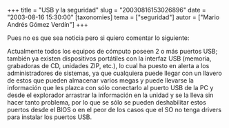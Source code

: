 +++
title = "USB y la seguridad"
slug = "20030816153026896"
date = "2003-08-16 15:30:00"
[taxonomies]
tema = ["seguridad"]
autor = ["Mario Andrés Gómez Verdín"]
+++

Pues no es que sea noticia pero si quiero comentar lo siguiente:

Actualmente todos los equipos de cómputo poseen 2 o más puertos USB;
también ya existen dispositivos portátiles con la interfaz USB (memoria,
grabadoras de CD, unidades ZIP, etc.), lo cual ha puesto en alerta a los
administradores de sistemas, ya que cualquiera puede llegar con un
llavero de estos que pueden almacenar varios megas y puede llevarse la
información que les plazca con sólo conectarlo al puerto USB de la PC y
desde el explorador arrastrar la información en la unidad y se la lleva
sin hacer tanto problema, por lo que se sólo se pueden deshabilitar
estos puertos desde el BIOS o en el peor de los casos que el SO no tenga
drivers para instalar los puertos USB.


